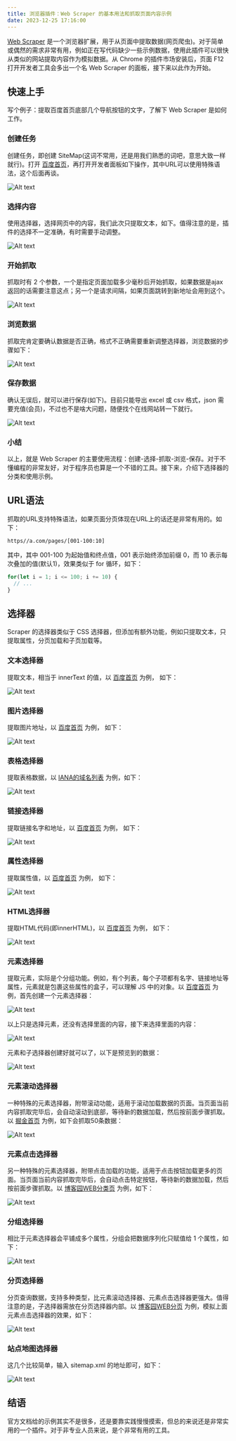 ```yaml
---
title: 浏览器插件：Web Scraper 的基本用法和抓取页面内容示例
date: 2023-12-25 17:16:00
---
```


[Web Scraper](https://chromewebstore.google.com/detail/jnhgnonknehpejjnehehllkliplmbmhn) 是一个浏览器扩展，用于从页面中提取数据(网页爬虫)。对于简单或偶然的需求非常有用，例如正在写代码缺少一些示例数据，使用此插件可以很快从类似的网站提取内容作为模拟数据。从 Chrome 的插件市场安装后，页面 F12 打开开发者工具会多出一个名 Web Scraper 的面板，接下来以此作为开始。

## 快速上手

写个例子：提取百度首页底部几个导航按钮的文字，了解下 Web Scraper 是如何工作。

### 创建任务

创建任务，即创建 SiteMap(这词不常用，还是用我们熟悉的词吧，意思大致一样就行)。打开 [百度首页](https://baidu.com)，再打开开发者面板如下操作，其中URL可以使用特殊语法，这个后面再谈。

![Alt text](./image-3.png)

### 选择内容

使用选择器，选择网页中的内容，我们此次只提取文本，如下。值得注意的是，插件的选择不一定准确，有时需要手动调整。

![Alt text](./image-4.png)

### 开始抓取

抓取时有 2 个参数，一个是指定页面加载多少毫秒后开始抓取，如果数据是ajax返回的话需要注意这点；另一个是请求间隔，如果页面跳转到新地址会用到这个。

![Alt text](./image-5.png)

### 浏览数据

抓取完肯定要确认数据是否正确，格式不正确需要重新调整选择器，浏览数据的步骤如下：

![Alt text](./image-6.png)

### 保存数据

确认无误后，就可以进行保存(如下)。目前只能导出 excel 或 csv 格式，json 需要充值(会员)，不过也不是啥大问题，随便找个在线网站转一下就行。

![Alt text](./image-7.png)

### 小结

以上，就是 Web Scraper 的主要使用流程：创建-选择-抓取-浏览-保存。对于不懂编程的非常友好，对于程序员也算是一个不错的工具。接下来，介绍下选择器的分类和使用示例。

## URL语法

抓取的URL支持特殊语法，如果页面分页体现在URL上的话还是非常有用的。如下：

```
https//a.com/pages/[001-100:10]
```

其中，其中 001-100 为起始值和终点值，001 表示始终添加前缀 0，而 10 表示每次叠加的值(默认1)，效果类似于 for 循环，如下：

```ts
for(let i = 1; i <= 100; i += 10) {
  // ...
}
```

## 选择器

Scraper 的选择器类似于 CSS 选择器，但添加有额外功能，例如只提取文本，只提取属性，分页加载和子页加载等。

### 文本选择器

提取文本，相当于 innerText 的值，以 [百度首页](https://baidu.com) 为例， 如下：

![Alt text](./image.png)

### 图片选择器

提取图片地址，以 [百度首页](https://baidu.com) 为例， 如下：

![Alt text](./image-1.png)

### 表格选择器

提取表格数据，以 [IANA的域名列表](https://www.iana.org/domains/root/db) 为例，如下：

![Alt text](./image-2.png)

### 链接选择器

提取链接名字和地址，以 [百度首页](https://baidu.com) 为例， 如下：

![Alt text](./image-8.png)

### 属性选择器

提取属性值，以 [百度首页](https://baidu.com) 为例， 如下：

![Alt text](./image-9.png)

### HTML选择器

提取HTML代码(即innerHTML)，以 [百度首页](https://baidu.com) 为例， 如下：

![Alt text](./image-10.png)

### 元素选择器

提取元素，实际是个分组功能。例如，有个列表，每个子项都有名字、链接地址等属性，元素就是包裹这些属性的盒子，可以理解 JS 中的对象。以 [百度首页](https://baidu.com) 为例，首先创建一个元素选择器：

![Alt text](./image-11.png)

以上只是选择元素，还没有选择里面的内容，接下来选择里面的内容：

![Alt text](./image-12.png)

元素和子选择器创建好就可以了，以下是预览到的数据：

![Alt text](./image-13.png)

### 元素滚动选择器

一种特殊的元素选择器，附带滚动功能，适用于滚动加载数据的页面。当页面当前内容抓取完毕后，会自动滚动到底部，等待新的数据加载，然后按前面步骤抓取。以 [掘金首页](https://juejin.cn/) 为例，如下会抓取50条数据：

![Alt text](./image-14.png)

### 元素点击选择器

另一种特殊的元素选择器，附带点击加载的功能，适用于点击按钮加载更多的页面。当页面当前内容抓取完毕后，会自动点击特定按钮，等待新的数据加载，然后按前面步骤抓取。以 [博客园WEB分类页](https://www.cnblogs.com/cate/web/#p2) 为例，如下：

![Alt text](./image-15.png)

### 分组选择器

相比于元素选择器会平铺成多个属性，分组会把数据序列化只赋值给 1 个属性，如下：

![Alt text](./image-17.png)

### 分页选择器

分页查询数据，支持多种类型，比元素滚动选择器、元素点击选择器更强大。值得注意的是，子选择器需放在分页选择器内部。以 [博客园WEB分页](https://www.cnblogs.com/cate/web/#p2) 为例，模拟上面元素点击选择器的效果，如下：

![Alt text](./image-18.png)

### 站点地图选择器

这几个比较简单，输入 sitemap.xml 的地址即可，如下：

![Alt text](./image-16.png)

## 结语

官方文档给的示例其实不是很多，还是要靠实践慢慢摸索，但总的来说还是非常实用的一个插件。对于非专业人员来说，是个非常有用的工具。